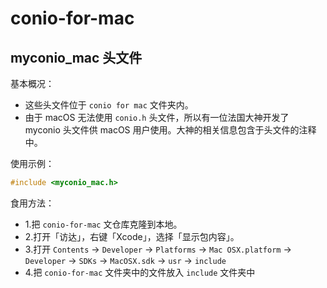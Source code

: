 # conio-for-mac

## myconio_mac 头文件

基本概况：

- 这些头文件位于 `conio for mac` 文件夹内。
- 由于 macOS 无法使用 `conio.h` 头文件，所以有一位法国大神开发了 myconio 头文件供 macOS 用户使用。大神的相关信息包含于头文件的注释中。

使用示例：

```c++
#include <myconio_mac.h>
```

食用方法：

- 1.把 `conio-for-mac` 文仓库克隆到本地。
- 2.打开「访达」，右键「Xcode」，选择「显示包内容」。
- 3.打开 `Contents` -> `Developer` -> `Platforms` -> `Mac OSX.platform` -> `Developer` -> `SDKs` -> `MacOSX.sdk` -> `usr` -> `include`
- 4.把 `conio-for-mac` 文件夹中的文件放入 `include` 文件夹中
